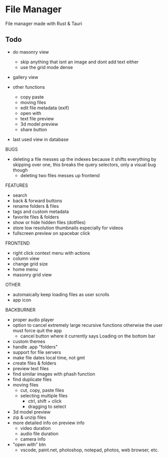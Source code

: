 # File Manager

File manager made with Rust & Tauri

## Todo

- do masonry view
  - skip anything that isnt an image and dont add text either
  - use the grid mode dense

- gallery view

- other functions
  - copy paste
  - moving files
  - edit file metadata (exif)
  - open with
  - text file preview
  - 3d model preview
  - share button

- last used view in database

BUGS
- deleting a file messes up the indexes because it shifts everything by skipping over one, this breaks the query selectors, only a visual bug though
  - deleting two files messes up frontend

FEATURES
- search
- back & forward buttons
- rename folders & files
- tags and custom metadata
- favorite files & folders
- show or hide hidden files (dotfiles)
- store low resolution thumbnails especially for videos
- fullscreen preview on spacebar click

FRONTEND
- right click context menu with actions
- column view
- change grid size
- home menu
- masonry grid view

OTHER
- automaically keep loading files as user scrolls
- app icon

BACKBURNER
- proper audio player
- option to cancel extremely large recursive functions otherwise the user must force quit the app
  - cancel button where it currently says Loading on the bottom bar
- custom themes
- handle .app "folders"
- support for file servers
- make file dates local time, not gmt
- create files & folders
- preview text files
- find similar images with phash function
- find duplicate files
- moving files
  - cut, copy, paste files
  - selecting multiple files
    - ctrl, shift + click
    - dragging to select
- 3d model preview
- zip & unzip files
- more detailed info on preview info
  - video duration
  - audio file duration
  - camera info
- "open with" btn
  - vscode, paint.net, photoshop, notepad, photos, web browser, etc.
